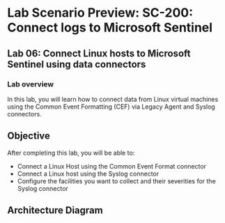 # Lab Scenario Preview: SC-200: Connect logs to Microsoft Sentinel
## Lab 06: Connect Linux hosts to Microsoft Sentinel using data connectors

### Lab overview

In this lab, you will learn how to connect data from Linux virtual machines using the Common Event Formatting (CEF) via Legacy Agent and Syslog connectors.

## Objective
  
After completing this lab, you will be able to:

- Connect a Linux Host using the Common Event Format connector
- Connect a Linux host using the Syslog connector
- Configure the facilities you want to collect and their severities for the Syslog connector

## Architecture Diagram




